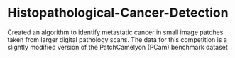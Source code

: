 # Histopathological-Cancer-Detection
Created an algorithm to identify metastatic cancer in small image patches taken from larger digital pathology scans. The data for this competition is a slightly modified version of the PatchCamelyon (PCam) benchmark dataset
